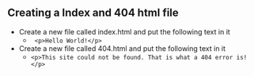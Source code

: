 ## Creating a Index and 404 html file
- Create a new file called index.html and put the following text in it
	- ``` <p>Hello World!</p>```
- Create a new file called 404.html and put the following text in it
	- ```<p>This site could not be found. That is what a 404 error is!</p>```
